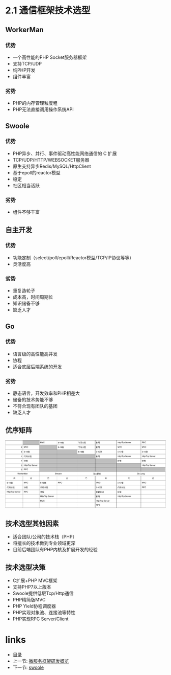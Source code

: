 # 2.1 通信框架技术选型

## WorkerMan

### 优势

- 一个高性能的PHP Socket服务器框架
- 支持TCP/UDP
- 纯PHP开发
- 组件丰富

### 劣势

- PHP的内存管理粒度粗
- PHP无法直接调用操作系统API

## Swoole

### 优势

- PHP异步、并行、事件驱动高性能网络通信的 C 扩展
- TCP/UDP/HTTP/WEBSOCKET服务器
- 原生支持异步Redis/MySQL/HttpClient
- 基于epoll的reactor模型
- 稳定
- 社区相当活跃

### 劣势

- 组件不够丰富

## 自主开发

### 优势

- 功能定制（select/poll/epoll/Reactor模型/TCP/IP协议等等）
- 灵活度高

### 劣势

- 重复造轮子
- 成本高，时间周期长
- 知识储备不够
- 缺乏人才

## Go

### 优势

- 语言级的高性能高并发
- 协程
- 适合底层后端系统的开发

### 劣势

- 静态语言，开发效率和PHP相差大
- 储备的技术势能不够
- 不符合现有团队的基团
- 缺乏人才

## 优序矩阵

![技术选型的优序矩阵](./images/优序矩阵.png "技术选型的优序矩阵")

## 技术选型其他因素

- 适合团队/公司的技术栈（PHP）
- 将擅长的技术做到专业领域更深
- 目前后端团队有PHP内核及扩展开发的经验

## 技术选型决策

- C扩展+PHP MVC框架
- 支持PHP7以上版本
- Swoole提供低层Tcp/Http通信
- PHP精简版MVC
- PHP Yield协程调度器
- PHP实现对象池、连接池等特性
- PHP实现RPC Server/Client

# links
  * [目录](README.md)
  * 上一节: [微服务框架研发概览](chapter-2/2.0-微服务框架研发概览.md)
  * 下一节: [swoole](chapter-2/2.2-swoole.md)